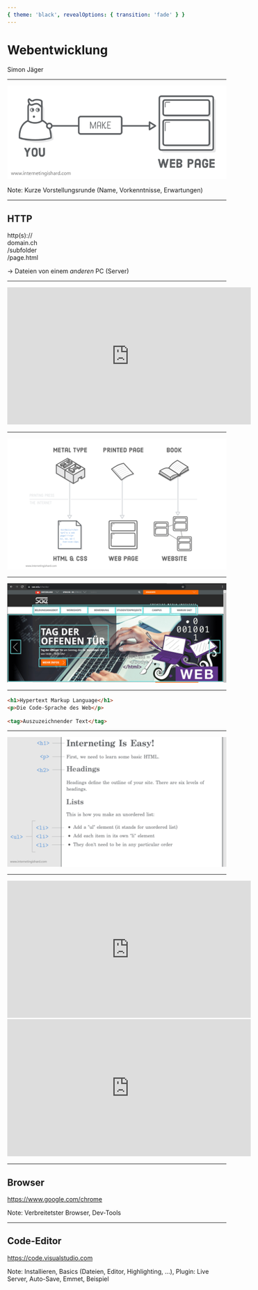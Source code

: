 ```yaml
---
{ theme: 'black', revealOptions: { transition: 'fade' } }
---
```


# Webentwicklung

Simon Jäger

---

![](becoming-a-web-developer.png)

Note: Kurze Vorstellungsrunde (Name, Vorkenntnisse, Erwartungen)

---

## HTTP

http(s)://<br>
domain.ch<br>
/subfolder<br>
/page.html

→ Dateien von einem *anderen* PC (Server)

---

<iframe width="560" height="315" src="https://www.youtube.com/embed/oJ8NzLGMrSA" title="YouTube video player" frameborder="0" allow="accelerometer; autoplay; clipboard-write; encrypted-media; gyroscope; picture-in-picture" allowfullscreen></iframe>

---

![](code-webpage-website.png)

---

![](document-tree.png)

---

```html
<h1>Hypertext Markup Language</h1>
<p>Die Code-Sprache des Web</p>
```

```html
<tag>Auszuzeichnender Text</tag>
```

---

![](basic-web-page.png)

---

<iframe width="560" height="315" src="https://www.youtube.com/embed/xKuJrmlCdig" title="YouTube video player" frameborder="0" allow="accelerometer; autoplay; clipboard-write; encrypted-media; gyroscope; picture-in-picture" allowfullscreen></iframe>

<iframe width="560" height="315" src="https://www.youtube.com/embed/rOPKC49gTkk" title="YouTube video player" frameborder="0" allow="accelerometer; autoplay; clipboard-write; encrypted-media; gyroscope; picture-in-picture" allowfullscreen></iframe>

---

## Browser

https://www.google.com/chrome

Note: Verbreitetster Browser, Dev-Tools

---

## Code-Editor

https://code.visualstudio.com

Note: Installieren, Basics (Dateien, Editor, Highlighting, ...), Plugin: Live Server, Auto-Save, Emmet, Beispiel

